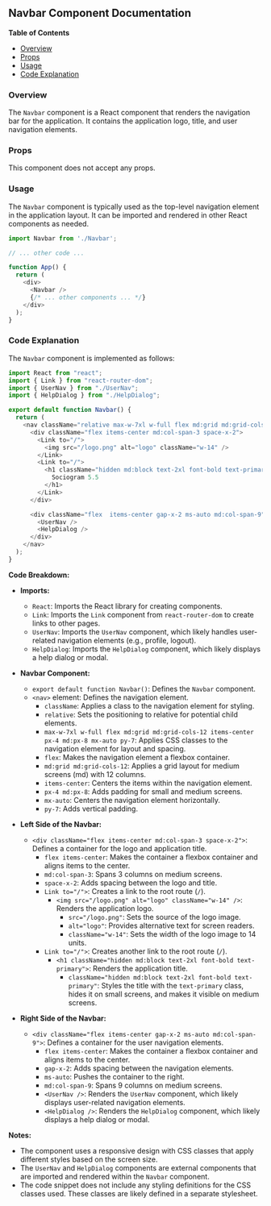 ## Navbar Component Documentation 

**Table of Contents**

* [Overview](#overview)
* [Props](#props)
* [Usage](#usage)
* [Code Explanation](#code-explanation)

### Overview  
The `Navbar` component is a React component that renders the navigation bar for the application. It contains the application logo, title, and user navigation elements.

### Props
This component does not accept any props.

### Usage 
The `Navbar` component is typically used as the top-level navigation element in the application layout. It can be imported and rendered in other React components as needed.

```javascript
import Navbar from './Navbar';

// ... other code ...

function App() {
  return (
    <div>
      <Navbar /> 
      {/* ... other components ... */}
    </div>
  );
}
```

### Code Explanation
The `Navbar` component is implemented as follows:

```javascript
import React from "react";
import { Link } from "react-router-dom";
import { UserNav } from "./UserNav"; 
import { HelpDialog } from "./HelpDialog"; 

export default function Navbar() {
  return (
    <nav className="relative max-w-7xl w-full flex md:grid md:grid-cols-12 items-center px-4 md:px-8 mx-auto py-7">
      <div className="flex items-center md:col-span-3 space-x-2">
        <Link to="/">
          <img src="/logo.png" alt="logo" className="w-14" /> 
        </Link>
        <Link to="/">
          <h1 className="hidden md:block text-2xl font-bold text-primary">
            Sociogram 5.5
          </h1>
        </Link>
      </div>

      <div className="flex  items-center gap-x-2 ms-auto md:col-span-9"> 
        <UserNav />
        <HelpDialog />
      </div>
    </nav>
  );
}
```

**Code Breakdown:**

* **Imports:**
    * `React`: Imports the React library for creating components.
    * `Link`: Imports the `Link` component from `react-router-dom` to create links to other pages.
    * `UserNav`: Imports the `UserNav` component, which likely handles user-related navigation elements (e.g., profile, logout).
    * `HelpDialog`: Imports the `HelpDialog` component, which likely displays a help dialog or modal.

* **Navbar Component:**
    * `export default function Navbar()`: Defines the `Navbar` component.
    * `<nav>` element: Defines the navigation element.
        * `className`: Applies a class to the navigation element for styling.
        * `relative`: Sets the positioning to relative for potential child elements.
        * `max-w-7xl w-full flex md:grid md:grid-cols-12 items-center px-4 md:px-8 mx-auto py-7`: Applies CSS classes to the navigation element for layout and spacing.
        * `flex`: Makes the navigation element a flexbox container.
        * `md:grid md:grid-cols-12`: Applies a grid layout for medium screens (md) with 12 columns.
        * `items-center`: Centers the items within the navigation element.
        * `px-4 md:px-8`: Adds padding for small and medium screens.
        * `mx-auto`: Centers the navigation element horizontally.
        * `py-7`: Adds vertical padding.

* **Left Side of the Navbar:**
    * `<div className="flex items-center md:col-span-3 space-x-2">`: Defines a container for the logo and application title.
        * `flex items-center`: Makes the container a flexbox container and aligns items to the center.
        * `md:col-span-3`: Spans 3 columns on medium screens.
        * `space-x-2`: Adds spacing between the logo and title.
        * `Link to="/">`: Creates a link to the root route (`/`).
            * `<img src="/logo.png" alt="logo" className="w-14" />`: Renders the application logo.
                * `src="/logo.png"`: Sets the source of the logo image.
                * `alt="logo"`: Provides alternative text for screen readers.
                * `className="w-14"`: Sets the width of the logo image to 14 units.
        * `Link to="/">`: Creates another link to the root route (`/`).
            * `<h1 className="hidden md:block text-2xl font-bold text-primary">`: Renders the application title.
                * `className="hidden md:block text-2xl font-bold text-primary"`: Styles the title with the `text-primary` class, hides it on small screens, and makes it visible on medium screens.

* **Right Side of the Navbar:**
    * `<div className="flex items-center gap-x-2 ms-auto md:col-span-9">`: Defines a container for the user navigation elements.
        * `flex items-center`: Makes the container a flexbox container and aligns items to the center.
        * `gap-x-2`: Adds spacing between the navigation elements.
        * `ms-auto`: Pushes the container to the right.
        * `md:col-span-9`: Spans 9 columns on medium screens.
        * `<UserNav />`: Renders the `UserNav` component, which likely displays user-related navigation elements.
        * `<HelpDialog />`: Renders the `HelpDialog` component, which likely displays a help dialog or modal.

**Notes:**

* The component uses a responsive design with CSS classes that apply different styles based on the screen size.
* The `UserNav` and `HelpDialog` components are external components that are imported and rendered within the `Navbar` component.
* The code snippet does not include any styling definitions for the CSS classes used. These classes are likely defined in a separate stylesheet.
